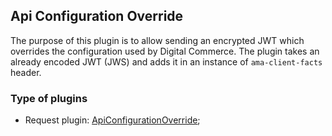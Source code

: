 ## Api Configuration Override

The purpose of this plugin is to allow sending an encrypted JWT which overrides the configuration used by Digital Commerce.
The plugin takes an already encoded JWT (JWS) and adds it in an instance of `ama-client-facts` header.

### Type of plugins

- Request plugin: [ApiConfigurationOverride](./api-configuration-override-request.ts);
